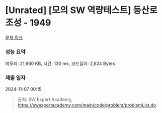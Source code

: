 # [Unrated] [모의 SW 역량테스트] 등산로 조성 - 1949 

[문제 링크](https://swexpertacademy.com/main/code/problem/problemDetail.do?contestProbId=AV5PoOKKAPIDFAUq) 

### 성능 요약

메모리: 21,660 KB, 시간: 130 ms, 코드길이: 2,624 Bytes

### 제출 일자

2024-11-07 00:15



> 출처: SW Expert Academy, https://swexpertacademy.com/main/code/problem/problemList.do